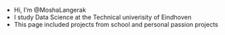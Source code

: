 - Hi, I’m @MoshaLangerak
- I study Data Science at the Technical univerisity of Eindhoven
- This page included projects from school and personal passion projects

